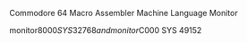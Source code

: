 Commodore 64 Macro Assembler Machine Language Monitor

monitor$8000 SYS 32768
and
monitor$C000 SYS 49152

